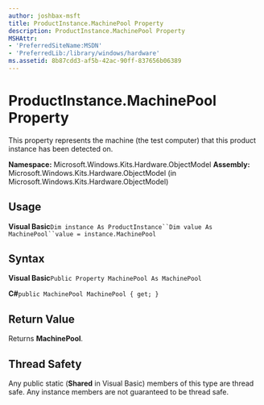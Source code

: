 ```yaml
---
author: joshbax-msft
title: ProductInstance.MachinePool Property
description: ProductInstance.MachinePool Property
MSHAttr:
- 'PreferredSiteName:MSDN'
- 'PreferredLib:/library/windows/hardware'
ms.assetid: 8b87cdd3-af5b-42ac-90ff-837656b06389
---
```


# ProductInstance.MachinePool Property


This property represents the machine (the test computer) that this product instance has been detected on.

**Namespace:** Microsoft.Windows.Kits.Hardware.ObjectModel **Assembly:** Microsoft.Windows.Kits.Hardware.ObjectModel (in Microsoft.Windows.Kits.Hardware.ObjectModel)

## Usage


**Visual Basic**`Dim instance As ProductInstance``Dim value As MachinePool``value = instance.MachinePool`

## Syntax


**Visual Basic**`Public Property MachinePool As MachinePool`

**C#**`public MachinePool MachinePool { get; }`

## Return Value


Returns **MachinePool**.

## Thread Safety


Any public static (**Shared** in Visual Basic) members of this type are thread safe. Any instance members are not guaranteed to be thread safe.

 

 






